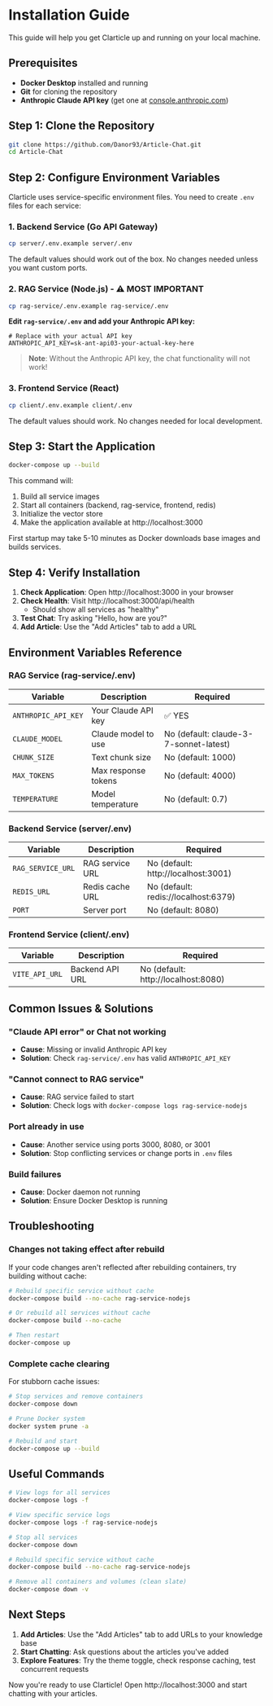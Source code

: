 # Installation Guide

This guide will help you get Clarticle up and running on your local machine.

## Prerequisites

- **Docker Desktop** installed and running
- **Git** for cloning the repository
- **Anthropic Claude API key** (get one at [console.anthropic.com](https://console.anthropic.com))

## Step 1: Clone the Repository

```bash
git clone https://github.com/Danor93/Article-Chat.git
cd Article-Chat
```

## Step 2: Configure Environment Variables

Clarticle uses service-specific environment files. You need to create `.env` files for each service:

### 1. Backend Service (Go API Gateway)
```bash
cp server/.env.example server/.env
```

The default values should work out of the box. No changes needed unless you want custom ports.

### 2. RAG Service (Node.js) - ⚠️ MOST IMPORTANT
```bash
cp rag-service/.env.example rag-service/.env
```

**Edit `rag-service/.env` and add your Anthropic API key:**
```env
# Replace with your actual API key
ANTHROPIC_API_KEY=sk-ant-api03-your-actual-key-here
```

> **Note**: Without the Anthropic API key, the chat functionality will not work!

### 3. Frontend Service (React)
```bash
cp client/.env.example client/.env
```

The default values should work. No changes needed for local development.

## Step 3: Start the Application

```bash
docker-compose up --build
```

This command will:
1. Build all service images
2. Start all containers (backend, rag-service, frontend, redis)
3. Initialize the vector store
4. Make the application available at http://localhost:3000

First startup may take 5-10 minutes as Docker downloads base images and builds services.

## Step 4: Verify Installation

1. **Check Application**: Open http://localhost:3000 in your browser
2. **Check Health**: Visit http://localhost:3000/api/health
   - Should show all services as "healthy"
3. **Test Chat**: Try asking "Hello, how are you?"
4. **Add Article**: Use the "Add Articles" tab to add a URL

## Environment Variables Reference

### RAG Service (rag-service/.env)
| Variable | Description | Required |
|----------|-------------|----------|
| `ANTHROPIC_API_KEY` | Your Claude API key | ✅ YES |
| `CLAUDE_MODEL` | Claude model to use | No (default: claude-3-7-sonnet-latest) |
| `CHUNK_SIZE` | Text chunk size | No (default: 1000) |
| `MAX_TOKENS` | Max response tokens | No (default: 4000) |
| `TEMPERATURE` | Model temperature | No (default: 0.7) |

### Backend Service (server/.env)
| Variable | Description | Required |
|----------|-------------|----------|
| `RAG_SERVICE_URL` | RAG service URL | No (default: http://localhost:3001) |
| `REDIS_URL` | Redis cache URL | No (default: redis://localhost:6379) |
| `PORT` | Server port | No (default: 8080) |

### Frontend Service (client/.env)
| Variable | Description | Required |
|----------|-------------|----------|
| `VITE_API_URL` | Backend API URL | No (default: http://localhost:8080) |

## Common Issues & Solutions

### "Claude API error" or Chat not working
- **Cause**: Missing or invalid Anthropic API key
- **Solution**: Check `rag-service/.env` has valid `ANTHROPIC_API_KEY`

### "Cannot connect to RAG service"
- **Cause**: RAG service failed to start
- **Solution**: Check logs with `docker-compose logs rag-service-nodejs`

### Port already in use
- **Cause**: Another service using ports 3000, 8080, or 3001
- **Solution**: Stop conflicting services or change ports in `.env` files

### Build failures
- **Cause**: Docker daemon not running
- **Solution**: Ensure Docker Desktop is running

## Troubleshooting

### Changes not taking effect after rebuild

If your code changes aren't reflected after rebuilding containers, try building without cache:

```bash
# Rebuild specific service without cache
docker-compose build --no-cache rag-service-nodejs

# Or rebuild all services without cache
docker-compose build --no-cache

# Then restart
docker-compose up
```

### Complete cache clearing

For stubborn cache issues:

```bash
# Stop services and remove containers
docker-compose down

# Prune Docker system
docker system prune -a

# Rebuild and start
docker-compose up --build
```

## Useful Commands

```bash
# View logs for all services
docker-compose logs -f

# View specific service logs
docker-compose logs -f rag-service-nodejs

# Stop all services
docker-compose down

# Rebuild specific service without cache
docker-compose build --no-cache rag-service-nodejs

# Remove all containers and volumes (clean slate)
docker-compose down -v
```

## Next Steps

1. **Add Articles**: Use the "Add Articles" tab to add URLs to your knowledge base
2. **Start Chatting**: Ask questions about the articles you've added
3. **Explore Features**: Try the theme toggle, check response caching, test concurrent requests

Now you're ready to use Clarticle! Open http://localhost:3000 and start chatting with your articles.